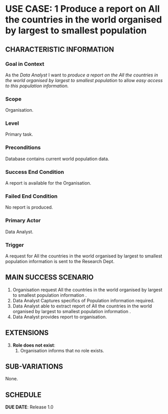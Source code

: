 # USE CASE: 1 Produce a report on All the countries in the world organised by largest to smallest population

## CHARACTERISTIC INFORMATION

### Goal in Context

As the *Data Analyst* I want to *produce a report on the All the countries in the world organised by largest to smallest population* to allow *easy access to this population information.*

### Scope

Organisation.

### Level

Primary task.

### Preconditions

Database contains current world population data.

### Success End Condition

A report is available for the Organisation.

### Failed End Condition

No report is produced.

### Primary Actor

Data Analyst.

### Trigger

A request for All the countries in the world organised by largest to smallest population information is sent to the Research Dept.

## MAIN SUCCESS SCENARIO

1. Organisation request All the countries in the world organised by largest to smallest population information .
2. Data Analyst Captures specifics of Population information required.
3. Data Analyst able to extract report of All the countries in the world organised by largest to smallest population information .
4. Data Analyst provides report to organisation.


## EXTENSIONS

3. **Role does not exist**:
    1. Organisation informs that no role exists.

## SUB-VARIATIONS

None.

## SCHEDULE

**DUE DATE**: Release 1.0
